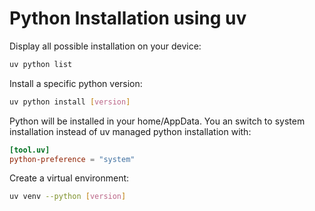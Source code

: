 # Python Installation using uv

Display all possible installation on your device:

````bash
uv python list
````

Install a specific python version:

````bash
uv python install [version]
````

Python will be installed in your home/AppData. You an switch to system installation instead of uv managed python installation with:

````toml title="pyproject.toml"
[tool.uv]
python-preference = "system"
````

Create a virtual environment:

````bash
uv venv --python [version]
````
